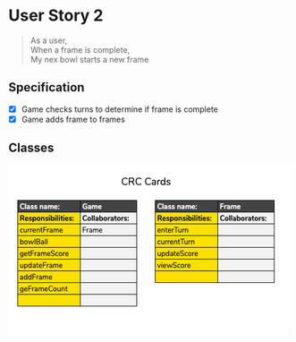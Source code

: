 # User Story 2

> As a user,</br>
When a frame is complete,</br>
My nex bowl starts a new frame


## Specification

- [X] Game checks turns to determine if frame is complete
- [X] Game adds frame to frames

## Classes

![crc](../images/us3-crc.png)